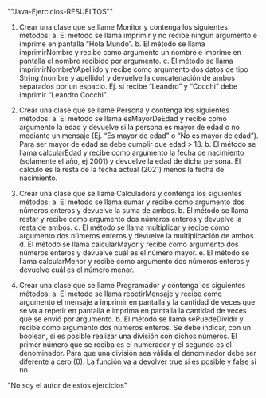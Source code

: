 ""Java-Ejercicios-RESUELTOS""

1.	Crear una clase que se llame Monitor y contenga los siguientes métodos:
a.	El método se llama imprimir y no recibe ningún argumento e imprime en pantalla “Hola Mundo”.
b.	El método se llama imprimirNombre y recibe como argumento un nombre e imprime en pantalla el nombre recibido por argumento.
c.	El método se llama imprimirNombreYApellido y recibe como argumento dos datos de tipo String (nombre y apellido) y devuelve la concatenación de ambos separados por un espacio. Ej. si recibe “Leandro” y “Cocchi” debe imprimir “Leandro Cocchi”.

2.	Crear una clase que se llame Persona y contenga los siguientes métodos:
a.	El método se llama esMayorDeEdad y recibe como argumento la edad y devuelve si la persona es mayor de edad o no mediante un mensaje (Ej. “Es mayor de edad” o “No es mayor de edad”). Para ser mayor de edad se debe cumplir que edad > 18.
b.	El método se llama calcularEdad y recibe como argumento la fecha de nacimiento (solamente el año, ej 2001) y devuelve la edad de dicha persona. El cálculo es la resta de la fecha actual (2021) menos la fecha de nacimiento.

3.	Crear una clase que se llame Calculadora y contenga los siguientes métodos:
a.	El método se llama sumar y recibe como argumento dos números enteros y devuelve la suma de ambos.
b.	El método se llama restar y recibe como argumento dos números enteros y devuelve la resta de ambos.
c.	El método se llama multiplicar y recibe como argumento dos números enteros y devuelve la multiplicación de ambos.
d.	El método se llama calcularMayor y recibe como argumento dos números enteros y devuelve cuál es el número mayor.
e.	El método se llama calcularMenor y recibe como argumento dos números enteros y devuelve cuál es el número menor.

4.	Crear una clase que se llame Programador y contenga los siguientes métodos:
a.	El método se llama repetirMensaje y recibe como argumento el mensaje a imprimir en pantalla y la cantidad de veces que se va a repetir en pantalla e imprima en pantalla la cantidad de veces que se envió por argumento.
b.	El método se llama sePuedeDividir y recibe como argumento dos números enteros. Se debe indicar, con un boolean, si es posible realizar una división con dichos números. El primer número que se reciba es el numerador y el segundo es el denominador. Para que una división sea válida el denominador debe ser diferente a cero (0). La función va a devolver true si es posible y false si no.



"No soy el autor de estos ejercicios" 

